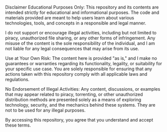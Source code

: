 Disclaimer
Educational Purposes Only:
This repository and its contents are intended strictly for educational and informational purposes. The code and materials provided are meant to help users learn about various technologies, tools, and concepts in a responsible and legal manner.

I do not support or encourage illegal activities, including but not limited to piracy, unauthorized file sharing, or any other forms of infringement. Any misuse of the content is the sole responsibility of the individual, and I am not liable for any legal consequences that may arise from its use.

Use at Your Own Risk:
The content here is provided "as is," and I make no guarantees or warranties regarding its functionality, legality, or suitability for your specific use case. You are solely responsible for ensuring that any actions taken with this repository comply with all applicable laws and regulations.

No Endorsement of Illegal Activities:
Any content, discussions, or examples that may appear related to piracy, torrenting, or other unauthorized distribution methods are presented solely as a means of exploring technology, security, and the mechanics behind these systems. They are not to be used for any illegal purposes.

By accessing this repository, you agree that you understand and accept these terms.

